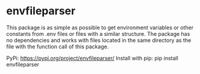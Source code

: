 # envfileparser
This package is as simple as possible to get environment variables or other constants from .env files or files with a similar structure. The package has no dependencies and works with files located in the same directory as the file with the function call of this package.

PyPi: https://pypi.org/project/envfileparser/
Install with pip: pip install envfileparser
